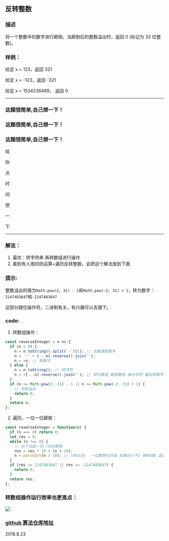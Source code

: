## 反转整数

### 描述

将一个整数中的数字进行颠倒，当颠倒后的整数溢出时，返回 0 (标记为 32 位整数)。

### 样例：

给定 x = 123，返回 321

给定 x = -123，返回 -321

给定 x = 1534236469， 返回 0

---

### 这题很简单,自己想一下！

### 这题很简单,自己想一下！

### 这题很简单,自己想一下！

给

你

点

时

间

想

一

下

---

### 解法：

1. 最优：转字符串 再转数组进行操作
2. 看到有人用四则运算+遍历反转整数，会把这个解法放到下面

### 提示:

整数溢出的值为`Math.pow(2, 31) - 1`和`Math.pow(-2, 31) + 1`，转为数字：`2147483647`和`-2147483647`

这部分跟位操作符，二进制有关，有兴趣可以去搜下。

### code:

1.  转数组操作：

```js
const reverseInteger = n => {
  if (n < 0) {
    n = n.toString().split('-')[1]; // 负数提取数字
    n = '-' + [...n].reverse().join('');
    n = +n; // 转数字
  } else {
    n = n.toString(); // 转字符
    n = +[...n].reverse().join(''); // 转为数组 颠倒数组 再合字符 最后转数字
  }
  if (n >= Math.pow(2, 31) - 1 || n <= Math.pow(-2, 31) + 1) {
    // 判断溢出
    return 0;
  }
  return n;
};
```

2.  遍历，一位一位颠倒：

```js
const reverseInteger = function(n) {
  if (n === 0) return 0;
  let res = 0;
  while (n !== 0) {
    // 从个位起一位一位的颠倒
    res = res * 10 + (n % 10);
    n = parseInt(n / 10); // n除以10， 一位数转化完成 到最后小于1 被转成0 退出循环
  }
  if (res >= 2147483647 || res <= -2147483647) {
    return 0;
  }
  return res;
};
```

### 转数组操作运行效率也更高点：

![](http://ww1.sinaimg.cn/large/005Y4rCogy1fujnet3b8vj318z0kh41p.jpg)

### [github 算法仓库地址](https://github.com/OBKoro1/Brush_algorithm)

2018.8.23

